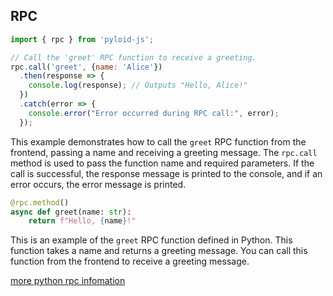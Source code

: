 ## RPC

```javascript
import { rpc } from 'pyloid-js';

// Call the 'greet' RPC function to receive a greeting.
rpc.call('greet', {name: 'Alice'})
  .then(response => {
    console.log(response); // Outputs "Hello, Alice!"
  })
  .catch(error => {
    console.error("Error occurred during RPC call:", error);
  });
```

This example demonstrates how to call the `greet` RPC function from the frontend, passing a name and receiving a greeting message. The `rpc.call` method is used to pass the function name and required parameters. If the call is successful, the response message is printed to the console, and if an error occurs, the error message is printed.

```python
@rpc.method()
async def greet(name: str):
    return f"Hello, {name}!"
```

This is an example of the `greet` RPC function defined in Python. This function takes a name and returns a greeting message. You can call this function from the frontend to receive a greeting message.

[more python rpc infomation](../python-backend/rpc.md)
